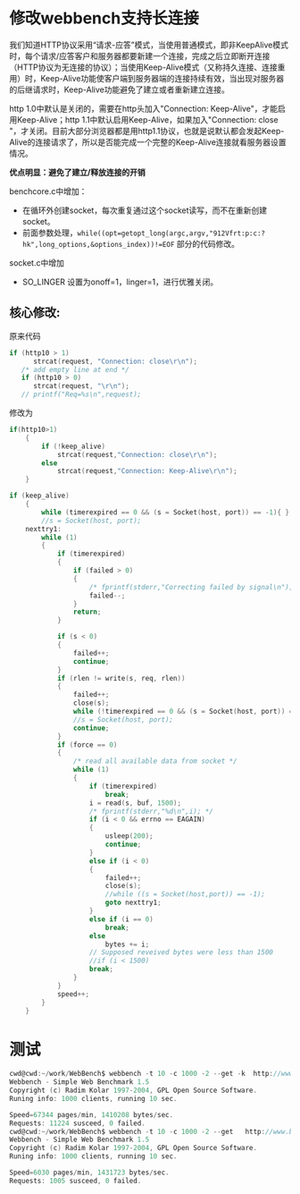 
# 修改webbench支持长连接

我们知道HTTP协议采用“请求-应答”模式，当使用普通模式，即非KeepAlive模式时，每个请求/应答客户和服务器都要新建一个连接，完成之后立即断开连接（HTTP协议为无连接的协议）；当使用Keep-Alive模式（又称持久连接、连接重用）时，Keep-Alive功能使客户端到服务器端的连接持续有效，当出现对服务器的后继请求时，Keep-Alive功能避免了建立或者重新建立连接。

http 1.0中默认是关闭的，需要在http头加入"Connection: Keep-Alive"，才能启用Keep-Alive；http 1.1中默认启用Keep-Alive，如果加入"Connection: close "，才关闭。目前大部分浏览器都是用http1.1协议，也就是说默认都会发起Keep-Alive的连接请求了，所以是否能完成一个完整的Keep-Alive连接就看服务器设置情况。

**优点明显：避免了建立/释放连接的开销**

benchcore.c中增加：

- 在循环外创建socket，每次重复通过这个socket读写，而不在重新创建socket。
- 前面参数处理，`while((opt=getopt_long(argc,argv,"912Vfrt:p:c:?hk",long_options,&options_index))!=EOF` 部分的代码修改。

socket.c中增加

- SO_LINGER 设置为onoff=1，linger=1，进行优雅关闭。

## 核心修改:

原来代码

```c
if (http10 > 1)
      strcat(request, "Connection: close\r\n");
   /* add empty line at end */
   if (http10 > 0)
      strcat(request, "\r\n");
   // printf("Req=%s\n",request);
```

修改为

```c
if(http10>1)
    {
        if (!keep_alive)
            strcat(request,"Connection: close\r\n");
        else
            strcat(request,"Connection: Keep-Alive\r\n");
    }
```

```c
if (keep_alive)
    {
        while (timerexpired == 0 && (s = Socket(host, port)) == -1){ };
        //s = Socket(host, port);
    nexttry1:
        while (1)
        {
            if (timerexpired)
            {
                if (failed > 0)
                {
                    /* fprintf(stderr,"Correcting failed by signal\n"); */
                    failed--;
                }
                return;
            }

            if (s < 0)
            {
                failed++;
                continue;
            }
            if (rlen != write(s, req, rlen))
            {
                failed++;
                close(s);
                while (!timerexpired == 0 && (s = Socket(host, port)) == -1){};
                //s = Socket(host, port);
                continue;
            }
            if (force == 0)
            {
                /* read all available data from socket */
                while (1)
                {
                    if (timerexpired)
                        break;
                    i = read(s, buf, 1500);
                    /* fprintf(stderr,"%d\n",i); */
                    if (i < 0 && errno == EAGAIN)
                    {
                        usleep(200);
                        continue;
                    }
                    else if (i < 0)
                    {
                        failed++;
                        close(s);
                        //while ((s = Socket(host,port)) == -1);
                        goto nexttry1;
                    }
                    else if (i == 0)
                        break;
                    else
                        bytes += i;
                    // Supposed reveived bytes were less than 1500
                    //if (i < 1500)
                    break;
                }
            }
            speed++;
        }
    }
```

# 测试

```c
cwd@cwd:~/work/WebBench$ webbench -t 10 -c 1000 -2 --get -k  http://www.baidu.com/
Webbench - Simple Web Benchmark 1.5
Copyright (c) Radim Kolar 1997-2004, GPL Open Source Software.
Runing info: 1000 clients, running 10 sec.

Speed=67344 pages/min, 1410208 bytes/sec.
Requests: 11224 susceed, 0 failed.
cwd@cwd:~/work/WebBench$ webbench -t 10 -c 1000 -2 --get   http://www.baidu.com/
Webbench - Simple Web Benchmark 1.5
Copyright (c) Radim Kolar 1997-2004, GPL Open Source Software.
Runing info: 1000 clients, running 10 sec.

Speed=6030 pages/min, 1431723 bytes/sec.
Requests: 1005 susceed, 0 failed.
```


